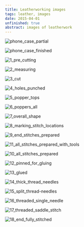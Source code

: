 ```yaml
---
title: Leatherworking images
tags: leather, images
date: 2015-04-01
unfinished: true
abstract: images of leatherwork
---
```


![](https://github.com/AdamHarries/clearairturbulence.co.uk/raw/master/images/projects/leatherwork/phone_case_partial.jpg "phone_case_partial")

![](https://github.com/AdamHarries/clearairturbulence.co.uk/raw/master/images/projects/leatherwork/phone_case_finished.jpg "phone_case_finished")

![](https://github.com/AdamHarries/clearairturbulence.co.uk/raw/master/images/projects/leatherwork/1_pre_cutting.jpg "1_pre_cutting")

![](https://github.com/AdamHarries/clearairturbulence.co.uk/raw/master/images/projects/leatherwork/2_measuring.jpg "2_measuring")

![](https://github.com/AdamHarries/clearairturbulence.co.uk/raw/master/images/projects/leatherwork/3_cut.jpg "3_cut")

![](https://github.com/AdamHarries/clearairturbulence.co.uk/raw/master/images/projects/leatherwork/4_holes_punched.jpg "4_holes_punched")

![](https://github.com/AdamHarries/clearairturbulence.co.uk/raw/master/images/projects/leatherwork/5_popper_tops.jpg "5_popper_tops")

![](https://github.com/AdamHarries/clearairturbulence.co.uk/raw/master/images/projects/leatherwork/6_poppers_all.jpg "6_poppers_all")

![](https://github.com/AdamHarries/clearairturbulence.co.uk/raw/master/images/projects/leatherwork/7_overall_shape.jpg "7_overall_shape")

![](https://github.com/AdamHarries/clearairturbulence.co.uk/raw/master/images/projects/leatherwork/8_marking_stitch_locations.jpg "8_marking_stitch_locations")

![](https://github.com/AdamHarries/clearairturbulence.co.uk/raw/master/images/projects/leatherwork/9_end_stitches_prepared.jpg "9_end_stitches_prepared")

![](https://github.com/AdamHarries/clearairturbulence.co.uk/raw/master/images/projects/leatherwork/11_all_stitches_prepared_with_tools.jpg "11_all_stitches_prepared_with_tools")

![](https://github.com/AdamHarries/clearairturbulence.co.uk/raw/master/images/projects/leatherwork/10_all_stitches_prepared.jpg "10_all_stitches_prepared")

![](https://github.com/AdamHarries/clearairturbulence.co.uk/raw/master/images/projects/leatherwork/12_pinned_for_gluing.jpg "12_pinned_for_gluing")

![](https://github.com/AdamHarries/clearairturbulence.co.uk/raw/master/images/projects/leatherwork/13_glued.jpg "13_glued")

![](https://github.com/AdamHarries/clearairturbulence.co.uk/raw/master/images/projects/leatherwork/14_thick_thread_needles.jpg "14_thick_thread_needles")

![](https://github.com/AdamHarries/clearairturbulence.co.uk/raw/master/images/projects/leatherwork/15_split_thread-needles.jpg "15_split_thread-needles")

![](https://github.com/AdamHarries/clearairturbulence.co.uk/raw/master/images/projects/leatherwork/16_threaded_single_needle.jpg "16_threaded_single_needle")

![](https://github.com/AdamHarries/clearairturbulence.co.uk/raw/master/images/projects/leatherwork/17_threaded_saddle_stitch.jpg "17_threaded_saddle_stitch")

![](https://github.com/AdamHarries/clearairturbulence.co.uk/raw/master/images/projects/leatherwork/18_end_fully_stitched.jpg "18_end_fully_stitched")

